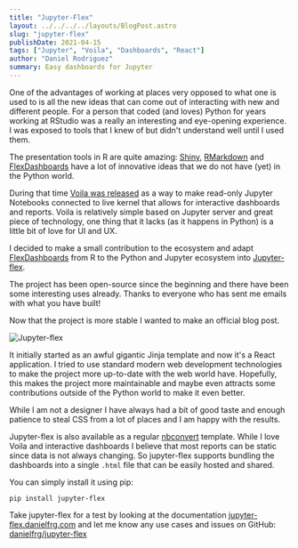 ```yaml
---
title: "Jupyter-Flex"
layout: ../../../../layouts/BlogPost.astro
slug: "jupyter-flex"
publishDate: 2021-04-15
tags: ["Jupyter", "Voila", "Dashboards", "React"]
author: "Daniel Rodriguez"
summary: Easy dashboards for Jupyter
---
```


One of the advantages of working at places very opposed to what one is used to is all the
new ideas that can come out of interacting with new and different people.
For a person that coded (and loves) Python for years working at RStudio was a really
an interesting and eye-opening experience.
I was exposed to tools that I knew of but didn't understand well until I used them.

The presentation tools in R are quite amazing: [Shiny](https://shiny.rstudio.com/), [RMarkdown](http://rmarkdown.rstudio.com/) and [FlexDashboards](https://rmarkdown.rstudio.com/flexdashboard/)
have a lot of innovative ideas that we do not have (yet) in the Python world.

During that time [Voila was released](https://blog.jupyter.org/and-voil%C3%A0-f6a2c08a4a93?gi=af687f95c2d6)
as a way to make read-only Jupyter Notebooks connected to live kernel that allows for
interactive dashboards and reports.
Voila is relatively simple based on Jupyter server and great piece of technology, one thing that it lacks
(as it happens in Python) is a little bit of love for UI and UX.

I decided to make a small contribution to the ecosystem and adapt
[FlexDashboards](https://rmarkdown.rstudio.com/flexdashboard/) from R
to the Python and Jupyter ecosystem into [Jupyter-flex](https://jupyter-flex.danielfrg.com/).

The project has been open-source since the beginning and there have been some interesting uses already.
Thanks to everyone who has sent me emails with what you have built!

Now that the project is more stable I wanted to make an official blog post.

![Jupyter-flex](/images/jupyter-flex.png)

It initially started as an awful gigantic Jinja template and now it's a React application.
I tried to use standard modern web development technologies to make the project
more up-to-date with the web world have. Hopefully, this makes the project more maintainable and
maybe even attracts some contributions outside of the Python world to make it even better.

While I am not a designer I have always had a bit of good taste
and enough patience to steal CSS from a lot of places and I am happy with the results.

Jupyter-flex is also available as a regular [nbconvert](https://nbconvert.readthedocs.io/en/latest/)
template. While I love Voila and interactive dashboards I believe that most
reports can be static since data is not always changing.
So jupyter-flex supports bundling the dashboards into a single `.html` file that can be easily hosted and shared.

You can simply install it using pip:

```
pip install jupyter-flex
```

Take jupyter-flex for a test by looking at the documentation [jupyter-flex.danielfrg.com](https://jupyter-flex.danielfrg.com/)
and let me know any use cases and issues on GitHub: [danielfrg/jupyter-flex](https://github.com/danielfrg/jupyter-flex)
